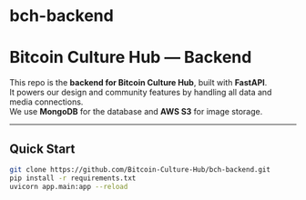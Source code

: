# bch-backend
#  Bitcoin Culture Hub — Backend

This repo is the **backend for Bitcoin Culture Hub**, built with **FastAPI**.  
It powers our design and community features by handling all data and media connections.  
We use **MongoDB** for the database and **AWS S3** for image storage.

---

## Quick Start

```bash
git clone https://github.com/Bitcoin-Culture-Hub/bch-backend.git
pip install -r requirements.txt
uvicorn app.main:app --reload

